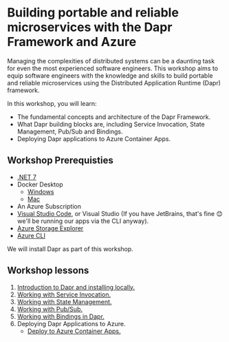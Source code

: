 # Building portable and reliable microservices with the Dapr Framework and Azure

Managing the complexities of distributed systems can be a daunting task for even the most experienced software engineers. This workshop aims to equip software engineers with the knowledge and skills to build portable and reliable microservices using the Distributed Application Runtime (Dapr) framework.

In this workshop, you will learn:

- The fundamental concepts and architecture of the Dapr Framework.
- What Dapr building blocks are, including Service Invocation, State Management, Pub/Sub and Bindings.
- Deploying Dapr applications to Azure Container Apps.

## Workshop Prerequisties

- [.NET 7](https://dotnet.microsoft.com/en-us/download/dotnet/7.0)
- Docker Desktop
    - [Windows](https://docs.docker.com/desktop/install/windows-install/)
    - [Mac](https://docs.docker.com/desktop/install/mac-install/)
- An Azure Subscription
- [Visual Studio Code](https://code.visualstudio.com/download), or Visual Studio (If you have JetBrains, that's fine 😊 we'll be running our apps via the CLI anyway).
- [Azure Storage Explorer](https://azure.microsoft.com/en-us/products/storage/storage-explorer/#overview)
- [Azure CLI ](https://learn.microsoft.com/en-us/cli/azure/install-azure-cli)

We will install Dapr as part of this workshop.

## Workshop lessons

1. [Introduction to Dapr and installing locally.](./1.IntroToDapr/README.md)
1. [Working with Service Invocation.](./2.ServiceInvocation/README.md)
1. [Working with State Management.](./3.StateManagement/README.md)
1. [Working with Pub/Sub.](./4.Pub-Sub/README.md)
1. [Working with Bindings in Dapr.](./5.Bindings/README.md)
1. Deploying Dapr Applications to Azure.
    - [ Deploy to Azure Container Apps.](./6.DeployToAzure/DeployToACA.md)